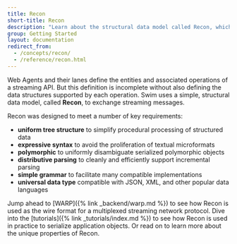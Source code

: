 ```yaml
---
title: Recon
short-title: Recon
description: "Learn about the structural data model called Recon, which is used by Swim to exchange streaming messages."
group: Getting Started
layout: documentation
redirect_from:
  - /concepts/recon/
  - /reference/recon.html
---
```


Web Agents and their lanes define the entities and associated operations of a streaming API. But this definition is incomplete without also defining the data structures supported by each operation. Swim uses a simple, structural data model, called **Recon**, to exchange streaming messages.

Recon was designed to meet a number of key requirements:

- **uniform tree structure** to simplify procedural processing of structured data
- **expressive syntax** to avoid the proliferation of textual microformats
- **polymorphic** to uniformly disambiguate serialized polymorphic objects
- **distributive parsing** to cleanly and efficiently support incremental parsing
- **simple grammar** to facilitate many compatible implementations
- **universal data type** compatible with JSON, XML, and other popular data languages

Jump ahead to [WARP]({% link _backend/warp.md %}) to see how Recon is used as the wire format for a multiplexed streaming network protocol. Dive into the [tutorials]({% link _tutorials/index.md %}) to see how Recon is used in practice to serialize application objects. Or read on to learn more about the unique properties of Recon.

